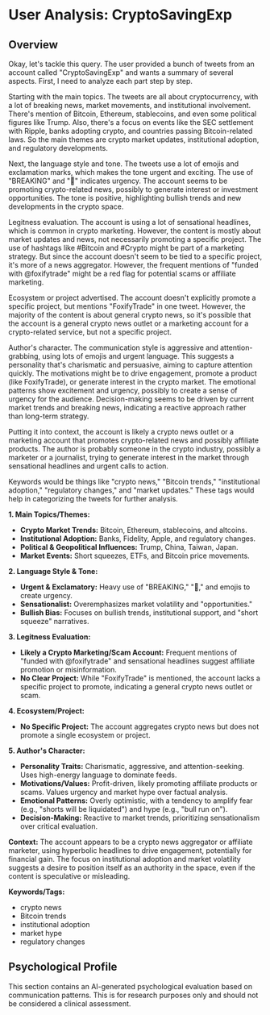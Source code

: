 # User Analysis: CryptoSavingExp

## Overview

<think>
Okay, let's tackle this query. The user provided a bunch of tweets from an account called "CryptoSavingExp" and wants a summary of several aspects. First, I need to analyze each part step by step.

Starting with the main topics. The tweets are all about cryptocurrency, with a lot of breaking news, market movements, and institutional involvement. There's mention of Bitcoin, Ethereum, stablecoins, and even some political figures like Trump. Also, there's a focus on events like the SEC settlement with Ripple, banks adopting crypto, and countries passing Bitcoin-related laws. So the main themes are crypto market updates, institutional adoption, and regulatory developments.

Next, the language style and tone. The tweets use a lot of emojis and exclamation marks, which makes the tone urgent and exciting. The use of "BREAKING" and "🚨" indicates urgency. The account seems to be promoting crypto-related news, possibly to generate interest or investment opportunities. The tone is positive, highlighting bullish trends and new developments in the crypto space.

Legitness evaluation. The account is using a lot of sensational headlines, which is common in crypto marketing. However, the content is mostly about market updates and news, not necessarily promoting a specific project. The use of hashtags like #Bitcoin and #Crypto might be part of a marketing strategy. But since the account doesn't seem to be tied to a specific project, it's more of a news aggregator. However, the frequent mentions of "funded with @foxifytrade" might be a red flag for potential scams or affiliate marketing.

Ecosystem or project advertised. The account doesn't explicitly promote a specific project, but mentions "FoxifyTrade" in one tweet. However, the majority of the content is about general crypto news, so it's possible that the account is a general crypto news outlet or a marketing account for a crypto-related service, but not a specific project.

Author's character. The communication style is aggressive and attention-grabbing, using lots of emojis and urgent language. This suggests a personality that's charismatic and persuasive, aiming to capture attention quickly. The motivations might be to drive engagement, promote a product (like FoxifyTrade), or generate interest in the crypto market. The emotional patterns show excitement and urgency, possibly to create a sense of urgency for the audience. Decision-making seems to be driven by current market trends and breaking news, indicating a reactive approach rather than long-term strategy.

Putting it into context, the account is likely a crypto news outlet or a marketing account that promotes crypto-related news and possibly affiliate products. The author is probably someone in the crypto industry, possibly a marketer or a journalist, trying to generate interest in the market through sensational headlines and urgent calls to action.

Keywords would be things like "crypto news," "Bitcoin trends," "institutional adoption," "regulatory changes," and "market updates." These tags would help in categorizing the tweets for further analysis.
</think>

**1. Main Topics/Themes:**  
- **Crypto Market Trends:** Bitcoin, Ethereum, stablecoins, and altcoins.  
- **Institutional Adoption:** Banks, Fidelity, Apple, and regulatory changes.  
- **Political & Geopolitical Influences:** Trump, China, Taiwan, Japan.  
- **Market Events:** Short squeezes, ETFs, and Bitcoin price movements.  

**2. Language Style & Tone:**  
- **Urgent & Exclamatory:** Heavy use of "BREAKING," "🚨," and emojis to create urgency.  
- **Sensationalist:** Overemphasizes market volatility and "opportunities."  
- **Bullish Bias:** Focuses on bullish trends, institutional support, and "short squeeze" narratives.  

**3. Legitness Evaluation:**  
- **Likely a Crypto Marketing/Scam Account:** Frequent mentions of "funded with @foxifytrade" and sensational headlines suggest affiliate promotion or misinformation.  
- **No Clear Project:** While "FoxifyTrade" is mentioned, the account lacks a specific project to promote, indicating a general crypto news outlet or scam.  

**4. Ecosystem/Project:**  
- **No Specific Project:** The account aggregates crypto news but does not promote a single ecosystem or project.  

**5. Author's Character:**  
- **Personality Traits:** Charismatic, aggressive, and attention-seeking. Uses high-energy language to dominate feeds.  
- **Motivations/Values:** Profit-driven, likely promoting affiliate products or scams. Values urgency and market hype over factual analysis.  
- **Emotional Patterns:** Overly optimistic, with a tendency to amplify fear (e.g., "shorts will be liquidated") and hype (e.g., "bull run on").  
- **Decision-Making:** Reactive to market trends, prioritizing sensationalism over critical evaluation.  

**Context:** The account appears to be a crypto news aggregator or affiliate marketer, using hyperbolic headlines to drive engagement, potentially for financial gain. The focus on institutional adoption and market volatility suggests a desire to position itself as an authority in the space, even if the content is speculative or misleading.  

**Keywords/Tags:**  
- crypto news  
- Bitcoin trends  
- institutional adoption  
- market hype  
- regulatory changes

## Psychological Profile

This section contains an AI-generated psychological evaluation based on communication patterns. This is for research purposes only and should not be considered a clinical assessment.